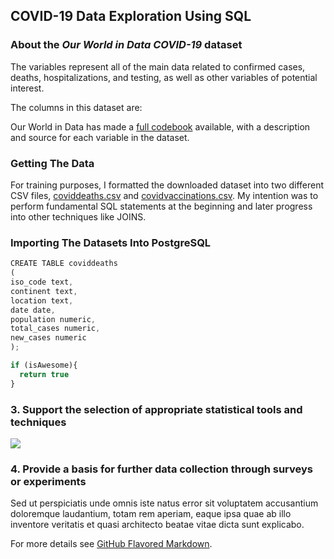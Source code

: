 ## COVID-19 Data Exploration Using SQL

### About the ***Our World in Data COVID-19*** dataset
The variables represent all of the main data related to confirmed cases, deaths, hospitalizations, and testing, as well as other variables of potential interest.

The columns in this dataset are:

Our World in Data has made a [full codebook](https://github.com/owid/covid-19-data/blob/master/public/data/owid-covid-codebook.csv) available, with a description and source for each variable in the dataset.


### Getting The Data
For training purposes, I formatted the downloaded dataset into two different CSV files, [coviddeaths.csv](https://github.com/owid/covid-19-data/blob/master/public/data/owid-covid-codebook.csv) and [covidvaccinations.csv](https://github.com/owid/covid-19-data/blob/master/public/data/owid-covid-codebook.csv). My intention was to perform fundamental SQL statements at the beginning and later progress into other techniques like JOINS.


### Importing The Datasets Into PostgreSQL

```javascript
CREATE TABLE coviddeaths
(
iso_code text,
continent text,
location text,
date date,
population numeric,
total_cases numeric,
new_cases numeric
);

```


```javascript
if (isAwesome){
  return true
}
```
### 3. Support the selection of appropriate statistical tools and techniques

<img src="images/dummy_thumbnail.jpg?raw=true"/>

### 4. Provide a basis for further data collection through surveys or experiments

Sed ut perspiciatis unde omnis iste natus error sit voluptatem accusantium doloremque laudantium, totam rem aperiam, eaque ipsa quae ab illo inventore veritatis et quasi architecto beatae vitae dicta sunt explicabo. 

For more details see [GitHub Flavored Markdown](https://guides.github.com/features/mastering-markdown/).
